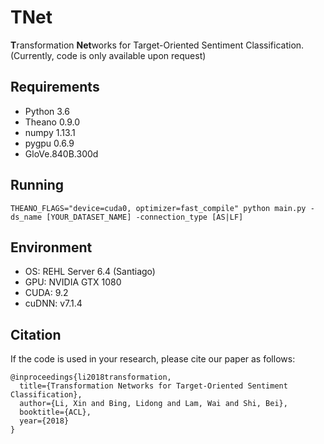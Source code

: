 # TNet
**T**ransformation **Net**works for Target-Oriented Sentiment Classification. (Currently, code is only available upon request)

## Requirements
* Python 3.6
* Theano 0.9.0
* numpy 1.13.1
* pygpu 0.6.9
* GloVe.840B.300d

## Running
```
THEANO_FLAGS="device=cuda0, optimizer=fast_compile" python main.py -ds_name [YOUR_DATASET_NAME] -connection_type [AS|LF]
```

## Environment
* OS: REHL Server 6.4 (Santiago)
* GPU: NVIDIA GTX 1080
* CUDA: 9.2
* cuDNN: v7.1.4


## Citation
If the code is used in your research, please cite our paper as follows:
```
@inproceedings{li2018transformation,
  title={Transformation Networks for Target-Oriented Sentiment Classification},
  author={Li, Xin and Bing, Lidong and Lam, Wai and Shi, Bei},
  booktitle={ACL},
  year={2018}
}
```
